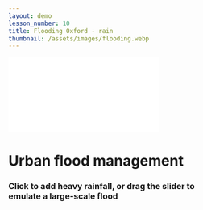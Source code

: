 ```yaml
---
layout: demo
lesson_number: 10
title: Flooding Oxford - rain
thumbnail: /assets/images/flooding.webp
---
```


<!-- Simulation -->
<iframe id="simA" class="sim" style="margin:0;" src="/sim/?preset=floodingOxford&story&no_ui&lite" frameborder="0" loading="lazy"></iframe>

<!-- Sliders -->
<div style="display:flex;flex-direction:column;row-gap:10dvh;">
    <div>
        <h1>Urban flood management</h1>
        <h3>Click to add heavy rainfall, or drag the slider to <br> emulate a large-scale flood</h3>
        <p><vpde-reset iframe="simA"></vpde-reset></p>
    </div>
    <p style="text-align:center;margin-bottom:0;"><vpde-slider
        iframe="simA"
        name="r"
        label="River level"
        label-position="above"
        min-label="Normal"
        max-label="Surge"
        min="0.01"
        max="2"
        value="0.01"
        step="0.01"
    ></vpde-slider></p>
</div>
